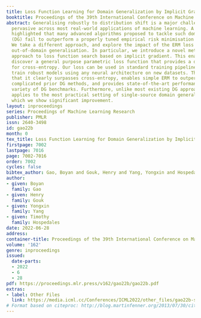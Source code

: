 ```yaml
---
title: Loss Function Learning for Domain Generalization by Implicit Gradient
booktitle: Proceedings of the 39th International Conference on Machine Learning
abstract: Generalising robustly to distribution shift is a major challenge that is
  pervasive across most real-world applications of machine learning. A recent study
  highlighted that many advanced algorithms proposed to tackle such domain generalisation
  (DG) fail to outperform a properly tuned empirical risk minimisation (ERM) baseline.
  We take a different approach, and explore the impact of the ERM loss function on
  out-of-domain generalisation. In particular, we introduce a novel meta-learning
  approach to loss function search based on implicit gradient. This enables us to
  discover a general purpose parametric loss function that provides a drop-in replacement
  for cross-entropy. Our loss can be used in standard training pipelines to efficiently
  train robust models using any neural architecture on new datasets. The results show
  that it clearly surpasses cross-entropy, enables simple ERM to outperform some more
  complicated prior DG methods, and provides state-of-the-art performance across a
  variety of DG benchmarks. Furthermore, unlike most existing DG approaches, our setup
  applies to the most practical setting of single-source domain generalisation, on
  which we show significant improvement.
layout: inproceedings
series: Proceedings of Machine Learning Research
publisher: PMLR
issn: 2640-3498
id: gao22b
month: 0
tex_title: Loss Function Learning for Domain Generalization by Implicit Gradient
firstpage: 7002
lastpage: 7016
page: 7002-7016
order: 7002
cycles: false
bibtex_author: Gao, Boyan and Gouk, Henry and Yang, Yongxin and Hospedales, Timothy
author:
- given: Boyan
  family: Gao
- given: Henry
  family: Gouk
- given: Yongxin
  family: Yang
- given: Timothy
  family: Hospedales
date: 2022-06-28
address:
container-title: Proceedings of the 39th International Conference on Machine Learning
volume: '162'
genre: inproceedings
issued:
  date-parts:
  - 2022
  - 6
  - 28
pdf: https://proceedings.mlr.press/v162/gao22b/gao22b.pdf
extras:
- label: Other Files
  link: https://media.icml.cc/Conferences/ICML2022/other_files/gao22b-supp.zip
# Format based on citeproc: http://blog.martinfenner.org/2013/07/30/citeproc-yaml-for-bibliographies/
---
```

